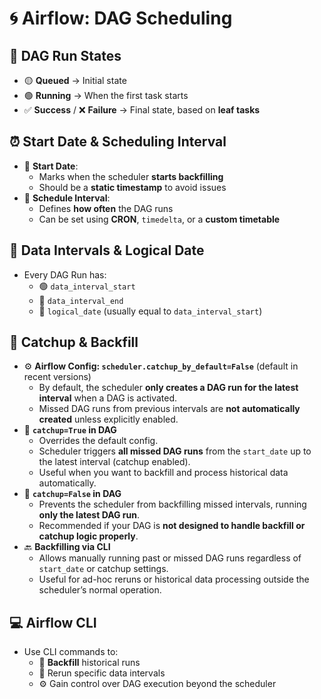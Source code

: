 # 🌀 Airflow: DAG Scheduling

## 🚦 DAG Run States
- 🟡 **Queued** → Initial state  
- 🟢 **Running** → When the first task starts  
- ✅ **Success** / ❌ **Failure** → Final state, based on **leaf tasks**

## ⏰ Start Date & Scheduling Interval
- 📅 **Start Date**:  
  - Marks when the scheduler **starts backfilling**
  - Should be a **static timestamp** to avoid issues
- 🔁 **Schedule Interval**:  
  - Defines **how often** the DAG runs  
  - Can be set using **CRON**, `timedelta`, or a **custom timetable**

## 📆 Data Intervals & Logical Date
- Every DAG Run has:
  - 🟢 `data_interval_start`  
  - 🔴 `data_interval_end`  
  - 🧠 `logical_date` (usually equal to `data_interval_start`)

## 🧩 Catchup & Backfill
- ⚙️ **Airflow Config: `scheduler.catchup_by_default=False`** (default in recent versions)  
  - By default, the scheduler **only creates a DAG run for the latest interval** when a DAG is activated.  
  - Missed DAG runs from previous intervals are **not automatically created** unless explicitly enabled.
- 🔄 **`catchup=True` in DAG**  
  - Overrides the default config.  
  - Scheduler triggers **all missed DAG runs** from the `start_date` up to the latest interval (catchup enabled).  
  - Useful when you want to backfill and process historical data automatically.
- 🚫 **`catchup=False` in DAG**  
  - Prevents the scheduler from backfilling missed intervals, running **only the latest DAG run**.  
  - Recommended if your DAG is **not designed to handle backfill or catchup logic properly**.
- 🔙 **Backfilling via CLI**  
  - Allows manually running past or missed DAG runs regardless of `start_date` or catchup settings.  
  - Useful for ad-hoc reruns or historical data processing outside the scheduler’s normal operation.


## 💻 Airflow CLI
- Use CLI commands to:
  - 🔧 **Backfill** historical runs  
  - 🔁 Rerun specific data intervals  
  - ⚙️ Gain control over DAG execution beyond the scheduler
